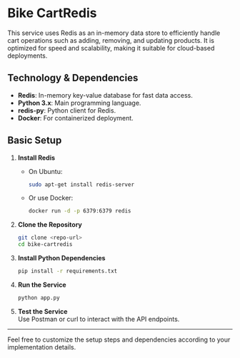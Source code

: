 # Bike CartRedis

This service uses Redis as an in-memory data store to efficiently handle cart operations such as adding, removing, and updating products. It is optimized for speed and scalability, making it suitable for cloud-based deployments.

## Technology & Dependencies

- **Redis**: In-memory key-value database for fast data access.
- **Python 3.x**: Main programming language.
- **redis-py**: Python client for Redis.
- **Docker**: For containerized deployment.

## Basic Setup

1. **Install Redis**  
    - On Ubuntu:  
      ```sh
      sudo apt-get install redis-server
      ```
    - Or use Docker:  
      ```sh
      docker run -d -p 6379:6379 redis
      ```

2. **Clone the Repository**  
    ```sh
    git clone <repo-url>
    cd bike-cartredis
    ```

3. **Install Python Dependencies**  
    ```sh
    pip install -r requirements.txt
    ```

4. **Run the Service**  
    ```sh
    python app.py
    ```

5. **Test the Service**  
    Use Postman or curl to interact with the API endpoints.

---

Feel free to customize the setup steps and dependencies according to your implementation details.